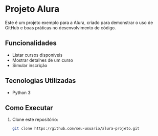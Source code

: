 
# Projeto Alura

Este é um projeto exemplo para a Alura, criado para demonstrar o uso de GitHub e boas práticas no desenvolvimento de código.

## Funcionalidades

- Listar cursos disponíveis
- Mostrar detalhes de um curso
- Simular inscrição

## Tecnologias Utilizadas

- Python 3

## Como Executar

1. Clone este repositório:
   ```bash
   git clone https://github.com/seu-usuario/alura-projeto.git



